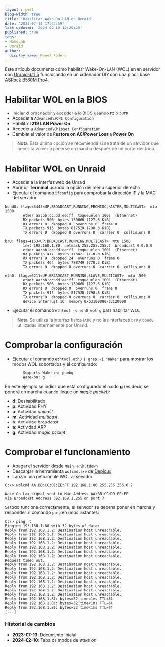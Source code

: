 ```yaml
---
layout : post
blog-width: true
title: 'Habilitar Wake-On-LAN en Unraid'
date: '2023-07-13 17:43:59'
last-updated: '2024-02-10 18:29:29'
published: true
tags:
- HomeLab
- Unraid
author:
  display_name: Manel Rodero
---
```


Este artículo documenta cómo habilitar Wake-On-LAN (WOL) en un servidor con [Unraid 6.11.5](https://unraid.net/) funcionando en un ordenador DIY con una placa base [ASRock B560M Pro4](https://www.asrock.com/MB/Intel/B560M%20Pro4/index.asp).

# Habilitar WOL en la BIOS

* Iniciar el ordenador y acceder a la BIOS usando `F2` o `SUPR`
* Acceder a `Advanced\ACPI Configuration`
* Habilitar **I219 LAN Power On**
* Acceder a `Advanced\Chipset Configuration`
* Cambiar el valor de **Restore on AC/Power Loss** a **Power On**

> **Nota**: Esta última opción se recomienda si se trata de un servidor que necesita volver a ponerse en marcha después de un corte eléctrico.

# Habilitar WOL en Unraid

* Acceder a la interfaz web de Unraid
* Abrir un **Terminal** usando la opción del menú superior derecho
* Ejecutar el comando `ifconfig` para comprobar la dirección IP y la MAC del servidor

```
bond0: flags=5443<UP,BROADCAST,RUNNING,PROMISC,MASTER,MULTICAST>  mtu 1500
        ether aa:bb:cc:dd:ee:ff  txqueuelen 1000  (Ethernet)
        RX packets 506  bytes 130666 (127.6 KiB)
        RX errors 0  dropped 0  overruns 0  frame 0
        TX packets 915  bytes 817520 (798.3 KiB)
        TX errors 0  dropped 0 overruns 0  carrier 0  collisions 0

br0: flags=4163<UP,BROADCAST,RUNNING,MULTICAST>  mtu 1500
        inet 192.168.1.80  netmask 255.255.255.0  broadcast 0.0.0.0
        ether aa:bb:cc:dd:ee:ff  txqueuelen 1000  (Ethernet)
        RX packets 477  bytes 118821 (116.0 KiB)
        RX errors 0  dropped 24  overruns 0  frame 0
        TX packets 464  bytes 788749 (770.2 KiB)
        TX errors 0  dropped 0 overruns 0  carrier 0  collisions 0

eth0: flags=6211<UP,BROADCAST,RUNNING,SLAVE,MULTICAST>  mtu 1500
        ether aa:bb:cc:dd:ee:ff  txqueuelen 1000  (Ethernet)
        RX packets 506  bytes 130666 (127.6 KiB)
        RX errors 0  dropped 0  overruns 0  frame 0
        TX packets 915  bytes 817520 (798.3 KiB)
        TX errors 0  dropped 0 overruns 0  carrier 0  collisions 0
        device interrupt 16  memory 0xb3100000-b3120000
```

* Ejecutar el comando `ethtool -s eth0 wol g` para habilitar WOL

> **Nota**: Se utiliza la interfaz física `eth0` y no las interfaces `br0` y `bond0` utilizadas internamente por Unraid.

# Comprobar la configuración

* Ejecutar el comando `ethtool eth0 | grep -i "Wake"` para mostrar los modos WOL soportados y el configurado:

```
        Supports Wake-on: pumbg
        Wake-on: g
```

En este ejemplo se indica que está configurado el modo **g** (es decir, se pondrá en marcha cuando llegue un _magic packet_):

* **d**: Deshabilitado
* **p**: Actividad PHY
* **u**: Actividad _unicast_
* **m**: Actividad _multicast_
* **b**: Actividad _broadcast_
* **a**: Actividad ARP
* **g**: Actividad _magic packet_

# Comprobar el funcionamiento

* Apagar el servidor desde `Main` &rarr; `Shutdown`
* Descargar la herramienta `wolcmd.exe` de [Depicus](https://www.depicus.com/wake-on-lan/what-is-wake-on-lan)
* Lanzar una petición de WOL al servidor

```
C:\> wolcmd AA:BB:CC:DD:EE:FF 192.168.1.80 255.255.255.0 7

Wake On Lan signal sent to Mac Address AA:BB:CC:DD:EE:FF
via Broadcast Address 192.168.1.255 on port 7
```

Si todo funciona correctamente, el servidor se debería poner en marcha y responder al comando `ping` en unos instantes:

```
C:\> ping -t 
Pinging 192.168.1.80 with 32 bytes of data:
Reply from 192.168.1.2: Destination host unreachable.
Reply from 192.168.1.2: Destination host unreachable.
Reply from 192.168.1.2: Destination host unreachable.
Reply from 192.168.1.2: Destination host unreachable.
Reply from 192.168.1.2: Destination host unreachable.
Reply from 192.168.1.2: Destination host unreachable.
Reply from 192.168.1.2: Destination host unreachable.
Request timed out.
Reply from 192.168.1.2: Destination host unreachable.
Reply from 192.168.1.2: Destination host unreachable.
Reply from 192.168.1.2: Destination host unreachable.
Reply from 192.168.1.2: Destination host unreachable.
Reply from 192.168.1.2: Destination host unreachable.
Reply from 192.168.1.2: Destination host unreachable.
Reply from 192.168.1.2: Destination host unreachable.
Reply from 192.168.1.2: Destination host unreachable.
Reply from 192.168.1.80: bytes=32 time=1ms TTL=64
Reply from 192.168.1.80: bytes=32 time<1ms TTL=64
Reply from 192.168.1.80: bytes=32 time<1ms TTL=64
[...]
```

### Historial de cambios

* **2023-07-13**: Documento inicial
* **2024-02-10**: Taba de modos de _wake on_ 
